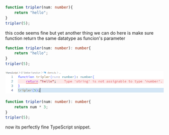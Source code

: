 ```typescript
function tripler(num: number){
    return "hello";
}
tripler(5);
```  
this code seems fine but yet another thing we can do here is make sure function return the same datatype as funcion's parameter  
```typescript
function tripler(num: number): number{
    return "hello";
}
tripler(5);
```  
![14](../../Assets/Images/0114.PNG)  
```typescript
function tripler(num: number): number{
    return num * 3;
}
tripler(5);
```  
now its perfectly fine TypeScript snippet.
